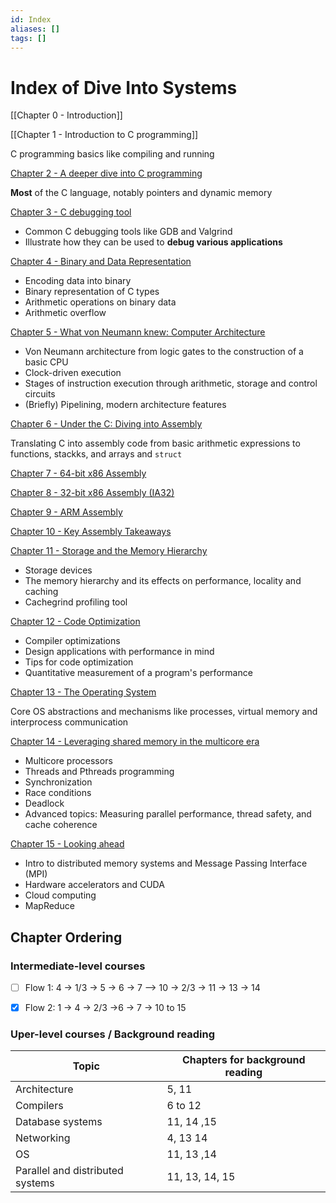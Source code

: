 ```yaml
---
id: Index
aliases: []
tags: []
---
```


# Index of Dive Into Systems

[[Chapter 0 - Introduction]]

[[Chapter 1 - Introduction to C programming]]

C programming basics like compiling and running

[Chapter 2 - A deeper dive into C programming](url)

**Most** of the C language, notably pointers and dynamic memory

[Chapter 3 - C debugging tool](url)

- Common C debugging tools like GDB and Valgrind
- Illustrate how they can be used to **debug various applications**

[Chapter 4 - Binary and Data Representation](url)

- Encoding data into binary
- Binary representation of C types
- Arithmetic operations on binary data
- Arithmetic overflow

[Chapter 5 - What von Neumann knew: Computer Architecture](url)

- Von Neumann architecture from logic gates to the construction of a basic CPU
- Clock-driven execution
- Stages of instruction execution through arithmetic, storage and control circuits
- (Briefly) Pipelining, modern architecture features

[Chapter 6 - Under the C: Diving into Assembly](url)

Translating C into assembly code from basic arithmetic expressions to functions, stackks, and arrays and `struct`

[Chapter 7 - 64-bit x86 Assembly](url)

[Chapter 8 - 32-bit x86 Assembly (IA32)](url)

[Chapter 9 - ARM Assembly](url)

[Chapter 10 - Key Assembly Takeaways](url)

[Chapter 11 - Storage and the Memory Hierarchy](url)

- Storage devices
- The memory hierarchy and its effects on performance, locality and caching
- Cachegrind profiling tool

[Chapter 12 - Code Optimization](url)

- Compiler optimizations
- Design applications with performance in mind
- Tips for code optimization
- Quantitative measurement of a program's performance

[Chapter 13 - The Operating System](url)

Core OS abstractions and mechanisms like processes, virtual memory and interprocess communication

[Chapter 14 - Leveraging shared memory in the multicore era](url)

- Multicore processors
- Threads and Pthreads programming
- Synchronization
- Race conditions
- Deadlock
- Advanced topics: Measuring parallel performance, thread safety, and cache coherence

[Chapter 15 - Looking ahead](url)

- Intro to distributed memory systems and Message Passing Interface (MPI)
- Hardware accelerators and CUDA
- Cloud computing
- MapReduce

## Chapter Ordering

### Intermediate-level courses

- [ ] Flow 1: 4 -> 1/3 -> 5 -> 6 -> 7 --> 10 -> 2/3 -> 11 -> 13 -> 14

- [x] Flow 2: 1 -> 4 -> 2/3 ->6 -> 7 -> 10 to 15

### Uper-level courses / Background reading

| Topic                            | Chapters for background reading |
| -------------------------------- | ------------------------------- |
| Architecture                     | 5, 11                           |
| Compilers                        | 6 to 12                         |
| Database systems                 | 11, 14 ,15                      |
| Networking                       | 4, 13 14                        |
| OS                               | 11, 13 ,14                      |
| Parallel and distributed systems | 11, 13, 14, 15                  |
